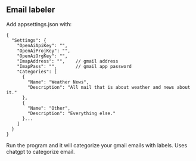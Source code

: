 ## Email labeler

Add appsettings.json with:
```
{
  "Settings": {
    "OpenAiApiKey": "",
    "OpenAiProjKey": "",
    "OpenAiOrgKey": "",
    "ImapAddress": "",    // gmail address
    "ImapPass": "",       // gmail app password
    "Categories": [
      {
        "Name": "Weather News",
        "Description": "All mail that is about weather and news about it."
      },
      {
        "Name": "Other",
        "Description": "Everything else."
      }...
    ]
  }
}
```
Run the program and it will categorize your gmail emails with labels.
Uses chatgpt to categorize email.

